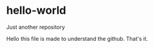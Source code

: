 # hello-world
Just another repository

Hello this file is made to understand the github.
That's it.
